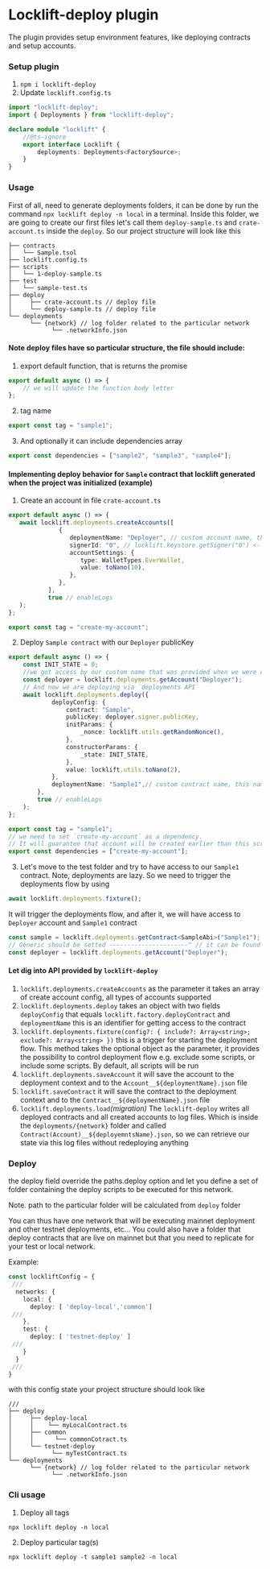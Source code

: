 # Locklift-deploy plugin
The plugin provides setup environment features, like deploying contracts and setup accounts.
### Setup plugin
1. `npm i locklift-deploy`
2. Update `locklift.config.ts`
```typescript
import "locklift-deploy";
import { Deployments } from "locklift-deploy";

declare module "locklift" {
    //@ts-ignore
    export interface Locklift {
        deployments: Deployments<FactorySource>;
    }
}
```

### Usage
First of all, need to generate deployments folders, it can be done by run the command `npx locklift deploy -n local` in a terminal.
Inside this folder, we are going to create our first files let's call them `deploy-sample.ts` and `crate-account.ts` inside the `deploy`.
So our project structure will look like this
```
├── contracts
│   └── Sample.tsol
├── locklift.config.ts
├── scripts
│   └── 1-deploy-sample.ts
├── test
│   └── sample-test.ts
├── deploy
│     ├── crate-account.ts // deploy file
│     └── deploy-sample.ts // deploy file
└── deployments
      └── {network} // log folder related to the particular network
            └── .networkInfo.json
```
#### Note deploy files have so particular structure, the file should include:
1. export default function, that is returns the promise
```typescript
export default async () => {
    // we will update the function body letter
};
```
2. tag name
```typescript
export const tag = "sample1";
```
3. And optionally it can include dependencies array
```typescript
export const dependencies = ["sample2", "sample3", "sample4"];
```

#### Implementing deploy behavior for `Sample` contract that locklift generated when the project was initialized (example)
1. Create an account in file `crate-account.ts`
```typescript
export default async () => {
   await locklift.deployments.createAccounts([
              {
                 deploymentName: "Deployer", // custom account name, this name will be used for getting access to the account
                 signerId: "0", // locklift.keystore.getSigner("0") <- this is id for getting access to the particular signer
                 accountSettings: {
                    type: WalletTypes.EverWallet,
                    value: toNano(10),
                 },
              },
           ],
           true // enableLogs
   );
};

export const tag = "create-my-account";
```
2. Deploy `Sample contract` with our `Deployer` publicKey
```typescript
export default async () => {
    const INIT_STATE = 0;
    //we got access by our custom name that was provided when we were creating an account
    const deployer = locklift.deployments.getAccount("Deployer");
    // And now we are deploying via `deployments API`
    await locklift.deployments.deploy({
            deployConfig: {
                contract: "Sample",
                publicKey: deployer.signer.publicKey,
                initParams: {
                    _nonce: locklift.utils.getRandomNonce(),
                },
                constructorParams: {
                    _state: INIT_STATE,
                },
                value: locklift.utils.toNano(2),
            },
            deploymentName: "Sample1",// custom contract name, this name will be used for getting an access
        },
        true // enableLogs
    );
};

export const tag = "sample1";
// we need to set `create-my-account` as a dependency. 
// It will guarantee that account will be created earlier than this script will be run
export const dependencies = ["create-my-account"]; 
```
3. Let's move to the test folder and try to have access to our `Sample1` contract.
   Note, deployments are lazy. So we need to trigger the deployments flow by using
```typescript
await locklift.deployments.fixture();
```
It will trigger the deployments flow, and after it, we will have access to `Deployer` account and `Sample1` contract
```typescript
const sample = locklift.deployments.getContract<SampleAbi>("Sample1");
// Generic should be setted ----------------------^ // it can be found inside the factorySource.ts
const deployer = locklift.deployments.getAccount("Deployer");
```
#### Let dig into API provided by `locklift-deploy`
1. `locklift.deployments.createAccounts` as the parameter it takes an array of create account config, all types of accounts supported
2. `locklift.deployments.deploy` takes an object with two fields `deployConfig` that equals `locklift.factory.deployContract` and `deploymentName` this is an identifier for getting access to the contract
3. `locklift.deployments.fixture(config?: { include?: Array<string>; exclude?: Array<string> })`
   this is a trigger for starting the deployment flow. This method takes the optional object as the parameter,
   it provides the possibility to control deployment flow e.g. exclude some scripts, or include some scripts. By default, all scripts will be run
4. `locklift.deployments.saveAccount` it will save the account to the deployment context and to the `Account__${deploymentName}.json` file
5. `locklift.saveContract` it will save the contract to the deployment context and to the `Contract__${deploymentName}.json` file
6. `locklift.deployments.load`_(migration)_ The `locklift-deploy` writes all deployed contracts and all created accounts to log files.
   Which is inside the `deployments/{network}` folder and called `Contract(Account)__${deployemntsName}.json`, so we can retrieve our state via this log files without redeploying anything

### Deploy

the deploy field override the paths.deploy option and let you define a set of folder containing the deploy scripts to be executed for this network.

Note. path to the particular folder will be calculated from `deploy` folder

You can thus have one network that will be executing mainnet deployment and other testnet deployments, etc...
You could also have a folder that deploy contracts that are live on mainnet but that you need to replicate for your test or local network.

Example:

```typescript
const lockliftConfig = {
 ///
  networks: {
    local: {
      deploy: [ 'deploy-local','common']
 ///
    },
    test: {
      deploy: [ 'testnet-deploy' ]
 ///
    }
  }
 ///
}
```
with this config state your project structure should look like
```
///
├── deploy
│     ├── deploy-local
│     │    └── myLocalContract.ts
│     ├── common 
│     │      └── commonCotract.ts
│     └── testnet-deploy
│           └── myTestContract.ts
└── deployments
      └── {network} // log folder related to the particular network
            └── .networkInfo.json
```
### Cli usage
1. Deploy all tags
```shell
npx locklift deploy -n local
```
2. Deploy particular tag(s)
```shell
npx locklift deploy -t sample1 sample2 -n local
```
